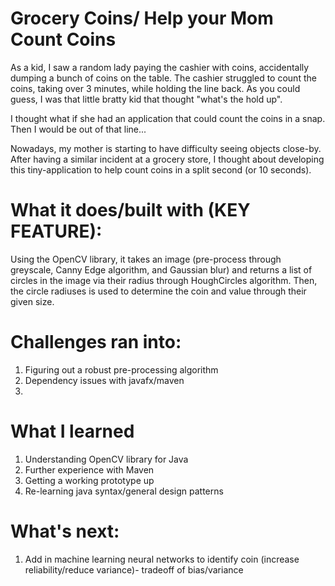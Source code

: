 # Grocery Coins/ Help your Mom Count Coins

As a kid, I saw a random lady paying the cashier with coins, accidentally dumping a bunch of coins on the table.
The cashier struggled to count the coins, taking over 3 minutes, while holding the line back. As you could guess,
I was that little bratty kid that thought "what's the hold up".

I thought what if she had an application that could count the coins in a snap. Then I would be out of that line...

Nowadays, my mother is starting to have difficulty seeing objects close-by. After having a similar incident at a
grocery store, I thought about developing this tiny-application to help count coins in a split second (or 10 seconds).

# What it does/built with (KEY FEATURE):

Using the OpenCV library, it takes an image (pre-process through greyscale, Canny Edge algorithm, and Gaussian blur) and
returns a list of circles in the image via their radius through HoughCircles algorithm. Then, the circle radiuses is used
to determine the coin and value through their given size.

# Challenges ran into:

1. Figuring out a robust pre-processing algorithm 
2. Dependency issues with javafx/maven
3. 

# What I learned

1. Understanding OpenCV library for Java
2. Further experience with Maven
3. Getting a working prototype up
4. Re-learning java syntax/general design patterns

# What's next:

1. Add in machine learning neural networks to identify coin (increase reliability/reduce variance)- tradeoff of bias/variance


